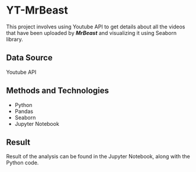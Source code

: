 # YT-MrBeast
This project involves using Youtube API to get details about all the videos that have been uploaded by **_MrBeast_** and visualizing it using Seaborn library.

## Data Source
Youtube API

## Methods and Technologies
* Python
* Pandas
* Seaborn
* Jupyter Notebook

## Result
Result of the analysis can be found in the Jupyter Notebook, along with the Python code.

